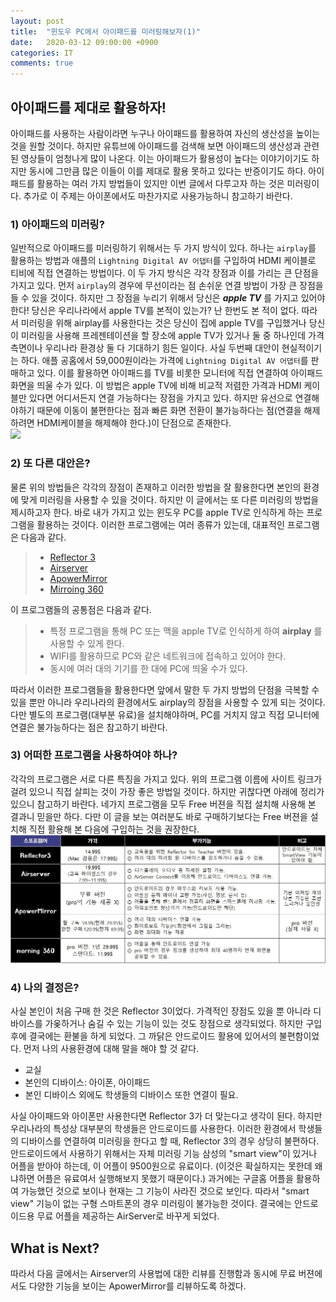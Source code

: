 ```yaml
---
layout: post
title:  "윈도우 PC에서 아이패드를 미러링해보자(1)"
date:   2020-03-12 09:00:00 +0900
categories: IT
comments: true
---
```


## 아이패드를 제대로 활용하자!
아이패드를 사용하는 사람이라면 누구나 아이패드를 활용하여 자신의 생산성을 높이는 것을 원할 것이다. 하지만 유튜브에 아이패드를 검색해 보면 아이패드의 생산성과 관련된 영상들이 엄청나게 많이 나온다. 이는 아이패드가 활용성이 높다는 이야기이기도 하지만 동시에 그만큼 많은 이들이 이를 제대로 활용 못하고 있다는 반증이기도 하다. 아이패드를 활용하는 여러 가지 방법들이 있지만 이번 글에서 다루고자 하는 것은 미러링이다. 추가로 이 주제는 아이폰에서도 마찬가지로 사용가능하니 참고하기 바란다.
### 1) 아이패드의 미러링?
일반적으로 아이패드를 미러링하기 위해서는 두 가지 방식이 있다. 하나는 `airplay`를 활용하는 방법과 애플의 `Lightning Digital AV 어댑터`를 구입하여 HDMI 케이블로 티비에 직접 연결하는 방법이다. 이 두 가지 방식은 각각 장점과 이를 가리는 큰 단점을 가지고 있다. 먼저 `airplay`의 경우에 무선이라는 점 손쉬운 연결 방법이 가장 큰 장점을 들 수 있을 것이다. 하지만 그 장점을 누리기 위해서 당신은 ***apple TV*** 를 가지고 있어야 한다! 당신은 우리나라에서 apple TV를 본적이 있는가? 난 한번도 본 적이 없다. 따라서 미러링을 위해 airplay를 사용한다는 것은 당신이 집에 apple TV를 구입했거나 당신이 미러링을 사용해 프레젠테이션을 할 장소에 apple TV가 있거나 둘 중 하나인데 가격 측면이나 우리나라 환경상 둘 다 기대하기 힘든 일이다.
사실 두번째 대안이 현실적이기는 하다. 애플 공홈에서 59,000원이라는 가격에 `Lightning Digital AV 어댑터`를 판매하고 있다. 이를 활용하면 아이패드를 TV를 비롯한 모니터에 직접 연결하여 아이패드 화면을 띄울 수가 있다. 이 방법은 apple TV에 비해 비교적 저렴한 가격과 HDMI 케이블만 있다면 어디서든지 연결 가능하다는 장점을 가지고 있다. 하지만 유선으로 연결해야하기 때문에 이동이 불편한다는 점과 빠른 화면 전환이 불가능하다는 점(연결을 해제하려면 HDMI케이블을 해제해야 한다.)이 단점으로 존재한다.  
<a href="https://www.apple.com/kr/shop/product/MD826/lightning-digital-av-adapter?fnode=37"><img src="https://store.storeimages.cdn-apple.com/8756/as-images.apple.com/is/MD826?wid=1144&hei=1144&fmt=jpeg&qlt=80&op_usm=0.5%2C0.5&.v=1566858915905"></a>

### 2) 또 다른 대안은?
물론 위의 방법들은 각각의 장점이 존재하고 이러한 방법을 잘 활용한다면 본인의 환경에 맞게 미러링을 사용할 수 있을 것이다. 하지만 이 글에서는 또 다른 미러링의 방법을 제시하고자 한다. 바로 내가 가지고 있는 윈도우 PC를 apple TV로 인식하게 하는 프로그램을 활용하는 것이다. 이러한 프로그램에는 여러 종류가 있는데, 대표적인 프로그램은 다음과 같다.
>* <a href="https://www.airsquirrels.com/reflector">Reflector 3</a>
>* <a href="https://www.airserver.com/WindowsDesktop">Airserver</a>
>* <a href="https://www.apowersoft.com/phone-mirror">ApowerMirror</a>
>* <a href="https://mirroring360.com">Mirroing 360</a>

이 프로그램들의 공통점은 다음과 같다.
> * 특정 프로그램을 통해 PC 또는 맥을 apple TV로 인식하게 하여 **airplay** 를 사용할 수 있게 한다.
> * WIFI를 활용하므로 PC와 같은 네트워크에 접속하고 있어야 한다.
> * 동시에 여러 대의 기기를 한 대에 PC에 띄울 수가 있다.

따라서 이러한 프로그램들을 활용한다면 앞에서 말한 두 가지 방법의 단점을 극복할 수 있을 뿐만 아니라 우리나라의 환경에서도 airplay의 장점을 사용할 수 있게 되는 것이다. 다만 별도의 프로그램(대부분 유료)을 설치해야하며, PC를 거치지 않고 직접 모니터에 연결은 불가능하다는 점은 참고하기 바란다.

### 3) 어떠한 프로그램을 사용하여야 하나?
각각의 프로그램은 서로 다른 특징을 가지고 있다. 위의 프로그램 이름에 사이트 링크가 걸려 있으니 직접 살피는 것이 가장 좋은 방법일 것이다. 하지만 귀찮다면 아래에 정리가 있으니 참고하기 바란다. 네가지 프로그램을 모두 Free 버젼을 직접 설치해 사용해 본 결과니 믿을만 하다. 다만 이 글을 보는 여러분도 바로 구매하기보다는 Free 버젼을 설치해 직접 활용해 본 다음에 구입하는 것을 권장한다.
<img src="https://github.com/newjin87/storage/blob/master/_img/aPowerMirror/mirroring_compare.jpg?raw=true">

### 4) 나의 결정은?
사실 본인이 처음 구매 한 것은 Reflector 3이었다. 가격적인 장점도 있을 뿐 아니라 디바이스를 가옺하거나 숨길 수 있는 기능이 있는 것도 장점으로 생각되었다. 하지만 구입 후에 결국에는 환불을 하게 되었다. 그 까닭은 안드로이드 활용에 있어서의 불편함이었다.
먼저 나의 사용환경에 대해 말을 해야 할 것 같다.
* 교실
* 본인의 디바이스: 아이폰, 아이패드
* 본인 디바이스 외에도 학생들의 디바이스 또한 연결이 필요.

사실 아이패드와 아이폰만 사용한다면 Reflector 3가 더 맞는다고 생각이 된다. 하지만 우리나라의 특성상 대부분의 학생들은 안드로이드를 사용한다. 이러한 환경에서 학생들의 디바이스를 연결하여 미러링을 한다고 할 때, Reflector 3의 경우 상당히 불편하다. 안드로이드에서 사용하기 위해서는 자체 미러링 기능 삼성의 "smart view"이 있거나 어플을 받아야 하는데, 이 어플이 9500원으로 유료이다. (이것은 확실하지는 못한데 왜냐하면 어플은 유료여서 실행해보지 못했기 때문이다.) 과거에는 구글홈 어플을 활용하여 가능했던 것으로 보이나 현재는 그 기능이 사라진 것으로 보인다. 따라서 "smart view" 기능이 없는 구형 스마트폰의 경우 미러링이 불가능한 것이다. 결국에는 안드로이드용 무료 어플을 제공하는 AirServer로 바꾸게 되었다.

## What is Next?
따라서 다음 글에서는 Airserver의 사용법에 대한 리뷰를 진행함과 동시에 무료 버젼에서도 다양한 기능을 보이는 ApowerMirror를 리뷰하도록 하겠다.
